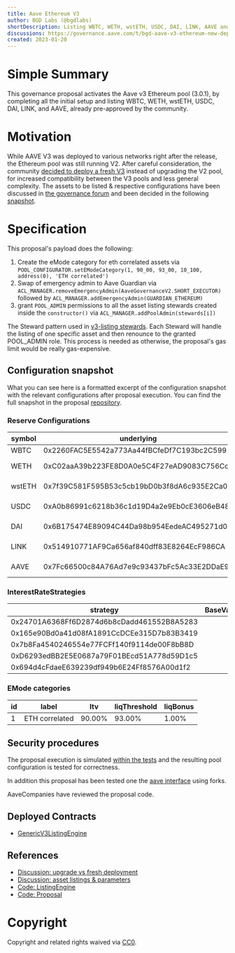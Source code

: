 ```yaml
---
title: Aave Ethereum V3
author: BGD Labs (@bgdlabs)
shortDescription: Listing WBTC, WETH, wstETH, USDC, DAI, LINK, AAVE and activating Ethereum V3 Pool
discussions: https://governance.aave.com/t/bgd-aave-v3-ethereum-new-deployment-vs-aave-v2-upgrade/9990/16
created: 2023-01-20
---
```


# Simple Summary

This governance proposal activates the Aave v3 Ethereum pool (3.0.1), by completing all the initial setup and listing WBTC, WETH, wstETH, USDC, DAI, LINK, and AAVE, already pre-approved by the community.

# Motivation

While AAVE V3 was deployed to various networks right after the release, the Ethereum pool was still running V2.
After careful consideration, the community [decided to deploy a fresh V3](https://snapshot.org/#/aave.eth/proposal/0x584eb4e0f79e1d9dcdd99b3a0c831bfc3c654af3f8f619d5f68eae23cd9cb149) instead of upgrading the V2 pool, for increased compatibility between the V3 pools and less general complexity.
The assets to be listed & respective configurations have been discussed in [the governance forum](https://governance.aave.com/t/arc-aave-v3-ethereum-deployment-assets-and-configurations/10238) and been decided in the following [snapshot](https://snapshot.org/#/aave.eth/proposal/0xc31254fac1369090cea7c0105cbc6381b72189c038391996f855708ff2e0c02e).

# Specification

This proposal's payload does the following:

1. Create the eMode category for eth correlated assets via `POOL_CONFIGURATOR.setEModeCategory(1, 90_00, 93_00, 10_100, address(0), 'ETH correlated')`
2. Swap of emergency admin to Aave Guardian via `ACL_MANAGER.removeEmergencyAdmin(AaveGovernanceV2.SHORT_EXECUTOR)` followed by `ACL_MANAGER.addEmergencyAdmin(GUARDIAN_ETHEREUM)`
3. grant `POOL_ADMIN` permissions to all the asset listing stewards created inside the `constructor()` via `ACL_MANAGER.addPoolAdmin(stewards[i])`

The Steward pattern used in [v3-listing stewards](https://github.com/bgd-labs/aave-v3-listing-stewards/blob/feat/v3-ethereum-tests/src/contracts/common/StewardBase.sol#L8). Each Steward will handle the listing of one specific asset and then renounce to the granted POOL_ADMIN role. This process is needed as otherwise, the proposal's gas limit would be really gas-expensive.

## Configuration snapshot

What you can see here is a formatted excerpt of the configuration snapshot with the relevant configurations after proposal execution.
You can find the full snapshot in the proposal [repository](https://github.com/bgd-labs/aave-v3-ethereum-proposal/blob/main/reports/0x87870Bca3F3fD6335C3F4ce8392D69350B4fA4E2_post-stewards-aave-v3-ethereum.md).

### Reserve Configurations

| symbol | underlying                                 |    ltv | liqThreshold | liqBonus | liqProtocolFee | reserveFactor | borrowingEnabled |          supplyCap |          borrowCap | eModeCategory | interestRateStrategy                       | isFlashloanable |
| ------ | ------------------------------------------ | -----: | -----------: | -------: | -------------: | ------------: | ---------------: | -----------------: | -----------------: | ------------: | ------------------------------------------ | --------------- |
| WBTC   | 0x2260FAC5E5542a773Aa44fBCfeDf7C193bc2C599 | 70.00% |       75.00% |    6.25% |            10% |           20% |             true |         43'000 BTC |         28'000 BTC |             0 | 0x24701A6368Ff6D2874d6b8cDadd461552B8A5283 | true            |
| WETH   | 0xC02aaA39b223FE8D0A0e5C4F27eAD9083C756Cc2 | 80.00% |       82.50% |    5.00% |            10% |           15% |             true |     1'800'000 WETH |     1'400'000 WETH |             1 | 0x165e90Bd0a41d08fA1891CcDCEe315D7b83B3419 | true            |
| wstETH | 0x7f39C581F595B53c5cb19bD0b3f8dA6c935E2Ca0 | 68.50% |       79.50% |    7.00% |            10% |           15% |             true |     200'000 wstETH |       3'000 wstETH |             1 | 0x7b8Fa4540246554e77FCFf140f9114de00F8bB8D | true            |
| USDC   | 0xA0b86991c6218b36c1d19D4a2e9Eb0cE3606eB48 | 74.00% |       76.00% |    4.50% |            20% |           10% |             true | 1'760'000'000 USDC | 1'580'000'000 USDC |             0 | 0xD6293edBB2E5E0687a79F01BEcd51A778d59D1c5 | true            |
| DAI    | 0x6B175474E89094C44Da98b954EedeAC495271d0F | 64.00% |       77.00% |    4.00% |            20% |           10% |             true |    338'000'000 DAI |    271'000'000 DAI |             0 | 0x694d4cFdaeE639239df949b6E24Ff8576A00d1f2 | true            |
| LINK   | 0x514910771AF9Ca656af840dff83E8264EcF986CA | 50.00% |       65.00% |    7.50% |            10% |           20% |             true |    24'000'000 LINK |    13'000'000 LINK |             0 | 0x24701A6368Ff6D2874d6b8cDadd461552B8A5283 | true            |
| AAVE   | 0x7Fc66500c84A76Ad7e9c93437bFc5Ac33E2DDaE9 | 60.00% |       70.00% |    7.50% |            10% |            0% |            false |     1'850'000 AAVE |             0 AAVE |             0 | 0x24701A6368Ff6D2874d6b8cDadd461552B8A5283 | false           |

### InterestRateStrategies

| strategy                                   | BaseVariableBorrowRate | VariableRateSlope1 | VariableRateSlope2 | optimalUsageRatio | maxExcessUsageRatio |
| ------------------------------------------ | ---------------------: | -----------------: | -----------------: | ----------------: | ------------------: |
| 0x24701A6368Ff6D2874d6b8cDadd461552B8A5283 |                     0% |              7.00% |            300.00% |            45.00% |              55.00% |
| 0x165e90Bd0a41d08fA1891CcDCEe315D7b83B3419 |                  1.00% |              4.80% |             80.00% |            80.00% |              20.00% |
| 0x7b8Fa4540246554e77FCFf140f9114de00F8bB8D |                   2.5% |              4.50% |             80.00% |            45.00% |              55.00% |
| 0xD6293edBB2E5E0687a79F01BEcd51A778d59D1c5 |                     0% |              4.00% |             60.00% |            90.00% |              10.00% |
| 0x694d4cFdaeE639239df949b6E24Ff8576A00d1f2 |                     0% |              4.00% |             75.00% |            80.00% |              20.00% |

### EMode categories

| id  | label          | ltv    | liqThreshold | liqBonus |
| --- | -------------- | ------ | ------------ | -------- |
| 1   | ETH correlated | 90.00% | 93.00%       | 1.00%    |

## Security procedures

The proposal execution is simulated [within the tests](https://github.com/bgd-labs/aave-v3-ethereum-proposal/blob/main/tests/AaveV3EthereumActivation.t.sol) and the resulting pool configuration is tested for correctness.

In addition this proposal has been tested one the [aave interface](https://github.com/aave/interface) using forks.

AaveCompanies have reviewed the proposal code.

## Deployed Contracts

- [GenericV3ListingEngine](https://etherscan.io/address/0xC51e6E38d406F98049622Ca54a6096a23826B426#code)

## References

- [Discussion: upgrade vs fresh deployment](https://governance.aave.com/t/bgd-aave-v3-ethereum-new-deployment-vs-aave-v2-upgrade/9990)
- [Discussion: asset listings & parameters](https://governance.aave.com/t/arc-aave-v3-ethereum-deployment-assets-and-configurations/10238)
- [Code: ListingEngine](https://github.com/bgd-labs/aave-helpers/tree/master/src/v3-listing-engine)
- [Code: Proposal](https://github.com/bgd-labs/aave-v3-ethereum-proposal)

# Copyright

Copyright and related rights waived via [CC0](https://creativecommons.org/publicdomain/zero/1.0/).
